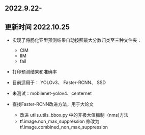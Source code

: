 ## 2022.9.22-
## 更新时间 2022.10.25

* 实现了将肠化亚型预测结果自动按照最大分数归类至三种文件夹：
	- CIM
	- IIM
	- fail
* 打印预测结果和准确率
* 目前适用于： YOLOv3、 Faster-RCNN、 SSD
* 未测试：mobilenet-yolov4、centernet 

* 查找Faster-RCNN改进方法，用于大论文
	* 改进 utils.utils_bbox.py 中的非极大值抑制（nms)方法	
	* tf.image.non_max_suppression 修改为 tf.image.combined_non_max_suppression